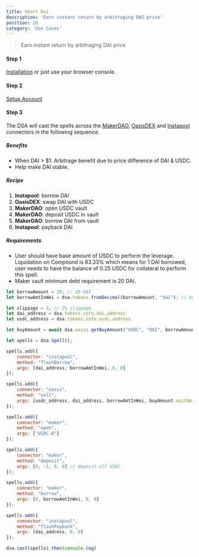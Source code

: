 ```yaml
---
title: Short Dai
description: 'Earn instant return by arbitraging DAI price'
position: 20
category: 'Use Cases'
---
```

> Earn instant return by arbitraging DAI price

#### Step 1

[Installation](/get-started/installation) or just use your browser console.

#### Step 2 

[Setup Account](/get-started/setup)

#### Step 3

The DSA will cast the spells across the [MakerDAO](/connectors/makerdao/), [OasisDEX](/connectors/oasis) and [Instapool](/connectors/instapool/) connectors in the following sequence.

##### Benefits

* When DAI > $1. Arbitrage benefit due to price difference of DAI & USDC.
* Help make DAI stable.

##### Recipe

1. **Instapool**: borrow DAI
2. **OasisDEX**: swap DAI with USDC
3. **MakerDAO**: open USDC vault
4. **MakerDAO**: deposit USDC in vault
5. **MakerDAO**: borrow DAI from vault
6. **Instapool**: payback DAI

##### Requirements

* User should have base amount of USDC to perform the leverage. Liquidation on Compound is 83.33% which means for 1 DAI borrowed, user needs to have the balance of 0.25 USDC for collateral to perform this spell.
* Maker vault minimum debt requirement is 20 DAI.

```javascript
let borrowAmount = 20; // 20 DAI
let borrowAmtInWei = dsa.tokens.fromDecimal(borrowAmount, "dai"); // borrow flash loan and swap via OasisDEX

let slippage = 2; // 2% slippage.
let dai_address = dsa.tokens.info.dai.address
let usdc_address = dsa.tokens.info.usdc.address

let buyAmount = await dsa.oasis.getBuyAmount("USDC", "DAI", borrowAmount, slippage);

let spells = dsa.Spell();

spells.add({
    connector: "instapool",
    method: "flashBorrow",
    args: [dai_address, borrowAmtInWei, 0, 0]
});

spells.add({
    connector: "oasis",
    method: "sell",
    args: [usdc_address, dai_address, borrowAmtInWei, buyAmount.unitAmt, 0, 0]
});

spells.add({
    connector: "maker",
    method: "open",
    args: ["USDC-A"]
});

spells.add({
    connector: "maker",
    method: "deposit",
    args: [0, -1, 0, 0] // deposit all USDC
});

spells.add({
    connector: "maker",
    method: "borrow",
    args: [0, borrowAmtInWei, 0, 0]
});

spells.add({
    connector: "instapool",
    method: "flashPayback",
    args: [dai_address, 0, 0]
});

dsa.cast(spells).then(console.log)
```

